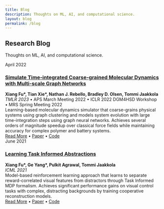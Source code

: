```yaml
---
title: Blog
description: Thoughts on ML, AI, and computational science.
layout: blog
permalink: /blog
---
```


<div class="blog-header">
  <h2>Research Blog</h2>
  <p>Thoughts on ML, AI, and computational science.</p>
</div>

<div class="blog-posts">
  <div class="blog-post">
    <div class="post-date">April 2022</div>
    <h3 class="post-title">
      <a href="/mlcgmd">Simulate Time-integrated Coarse-grained Molecular Dynamics with Multi-scale Graph Networks</a>
    </h3>
    <div class="post-meta">
      <strong>Xiang Fu*, Tian Xie*, Nathan J. Rebello, Bradley D. Olsen, Tommi Jaakkola</strong><br>
      <em>TMLR 2023</em> • APS March Meeting 2022 • ICLR 2022 DGM4HSD Workshop • MRS Spring Meeting 2022
    </div>
    <div class="post-excerpt">
      Learning-based molecular dynamics simulator that coarse-grains physical systems using graph clustering and models system evolution with large time-integration steps using graph neural networks. Achieves several orders of magnitude speedup over classical force fields while maintaining accuracy for complex polymer and battery systems.
    </div>
    <div class="post-links">
      <a href="/mlcgmd">Read More</a> • 
      <a href="https://arxiv.org/abs/2204.10348" target="_blank">Paper</a> • 
      <a href="https://github.com/kyonofx/mlcgmd" target="_blank">Code</a>
    </div>
  </div>

  <div class="blog-post">
    <div class="post-date">June 2021</div>
    <h3 class="post-title">
      <a href="/tia">Learning Task Informed Abstractions</a>
    </h3>
    <div class="post-meta">
      <strong>Xiang Fu*, Ge Yang*, Pulkit Agrawal, Tommi Jaakkola</strong><br>
      <em>ICML 2021</em>
    </div>
    <div class="post-excerpt">
      Model-based reinforcement learning approach that learns to separate reward-correlated visual features from distractors through Task Informed MDP formalism. Achieves significant performance gains on visual control tasks with complex, distracting backgrounds by training cooperative reconstruction models.
    </div>
    <div class="post-links">
      <a href="/tia">Read More</a> • 
      <a href="http://proceedings.mlr.press/v139/fu21b.html" target="_blank">Paper</a> • 
      <a href="https://github.com/kyonofx/tia/" target="_blank">Code</a>
    </div>
  </div>
</div>
